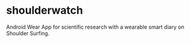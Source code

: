 # shoulderwatch

Android Wear App for scientific research with a wearable smart diary on Shoulder Surfing. 
